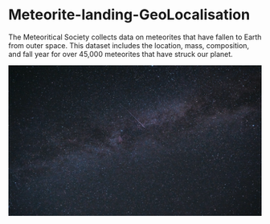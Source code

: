 # Meteorite-landing-GeoLocalisation
The Meteoritical Society collects data on meteorites that have fallen to Earth from outer space. This dataset includes the location, mass, composition, and fall year for over 45,000 meteorites that have struck our planet.
<p align="center">
  <img width="800" height="300" src="/img/simon-schwyter-iq2qbNT_2x0-unsplash.jpg">
</p>
